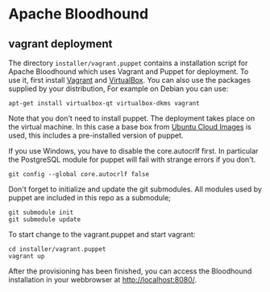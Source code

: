 # Apache Bloodhound

## vagrant deployment

The directory `installer/vagrant.puppet` contains a installation script for Apache Bloodhound which uses Vagrant and Puppet for deployment. To use it, first install [Vagrant](1) and [VirtualBox](2). You can also use the packages supplied by your distribution, For example on Debian you can use: 

    apt-get install virtualbox-qt virtualbox-dkms vagrant

Note that you don't need to install puppet. The deployment takes place on the virtual machine. In this case a base box from [Ubuntu Cloud Images](3) is used, this includes a pre-installed version of puppet.

If you use Windows, you have to disable the core.autocrlf first. In particular the PostgreSQL module for puppet will fail with strange errors if you don't. 

    git config --global core.autocrlf false

Don't forget to initialize and update the git submodules. All modules used by puppet are included in this repo as a submodule;

    git submodule init
    git submodule update

To start change to the vagrant.puppet and start vagrant:

    cd installer/vagrant.puppet
    vagrant up

After the provisioning has been finished, you can access the Bloodhound installation in your webbrowser at [http://localhost:8080/](http://localhost:8080/).

 [1]: https://www.vagrantup.com/downloads
 [2]: https://www.virtualbox.org/wiki/Downloads
 [3]: https://cloud-images.ubuntu.com/

